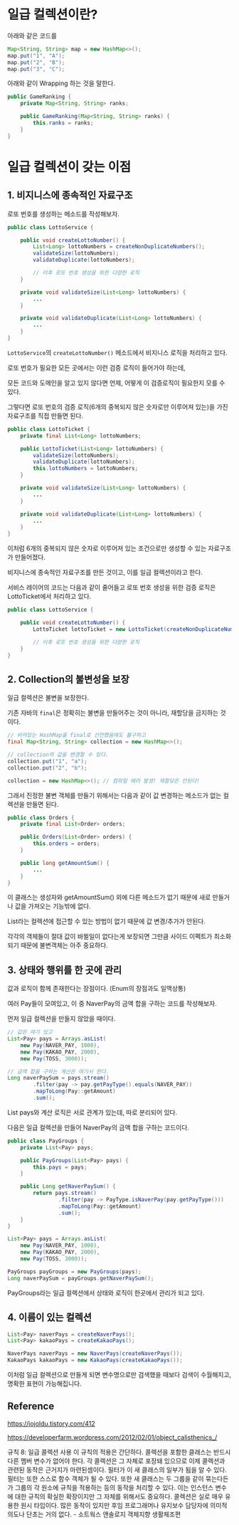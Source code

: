 # 일급 컬렉션이란?

아래와 같은 코드를 

```java
Map<String, String> map = new HashMap<>();
map.put("1", "A");
map.put("2", "B");
map.put("3", "C");
```

아래와 같이 Wrapping 하는 것을 말한다.

```java
public GameRanking {
    private Map<String, String> ranks;

    public GameRanking(Map<String, String> ranks) {
        this.ranks = ranks;
    }
}
```

# 일급 컬렉션이 갖는 이점

## 1. 비지니스에 종속적인 자료구조

로또 번호를 생성하는 메소드를 작성해보자.

```java
public class LottoService {

    public void createLottoNumber() {
        List<Long> lottoNumbers = createNonDuplicateNumbers();
        validateSize(lottoNumbers);
        validateDuplicate(lottoNumbers);

        // 이후 로또 번호 생성을 위한 다양한 로직
    }

    private void validateSize(List<Long> lottoNumbers) {
        ...
    }

    private void validateDuplicate(List<Long> lottoNumbers) {
        ...
    }
}

```

`LottoService`의 `createLottoNumber()` 메소드에서 비지니스 로직을 처리하고 있다.

로또 번호가 필요한 모든 곳에서는 이런 검증 로직이 들어가야 하는데,

모든 코드와 도메인을 알고 있지 않다면 언제, 어떻게 이 검증로직이 필요한지 모를 수 있다.

그렇다면 로또 번호의 검증 로직(6개의 중복되지 않은 숫자로만 이루어져 있는)을 가진 자료구조를 직접 만들면 된다.

```java
public class LottoTicket {
    private final List<Long> lottoNumbers;

    public LottoTicket(List<Long> lottoNumbers) {
        validateSize(lottoNumbers);
        validateDuplicate(lottoNumbers);
        this.lottoNumbers = lottoNumbers;
    }

    private void validateSize(List<Long> lottoNumbers) {
        ...
    }

    private void validateDuplicate(List<Long> lottoNumbers) {
        ...
    }
}
```

이처럼 6개의 중복되지 않은 숫자로 이루어져 있는 조건으로만 생성할 수 있는 자료구조가 만들어졌다.

비지니스에 종속적인 자료구조를 만든 것이고, 이를 일급 컬렉션이라고 한다.

서비스 레이어의 코드는 다음과 같이 줄어들고 로또 번호 생성을 위한 검증 로직은 LottoTicket에서 처리하고 있다.

```java
public class LottoService {

    public void createLottoNumber() {
        LottoTicket lottoTicket = new LottoTicket(createNonDuplicateNumbers());

        // 이후 로또 번호 생성을 위한 다양한 로직
    }
}
```

## 2. Collection의 불변성을 보장

일급 컬렉션은 불변을 보장한다.

기존 자바의 `final`은 정확히는 불변을 만들어주는 것이 아니라, 재할당을 금지하는 것이다.

```java
// 비어있는 HashMap을 final로 선언했음에도 불구하고
final Map<String, String> collection = new HashMap<>();

// collection의 값을 변경할 수 있다.
collection.put("1", "a");
collection.put("2", "b");

collection = new HashMap<>(); // 컴파일 에러 발생! 재할당은 안된다!
```

그래서 진정한 불변 객체를 만들기 위해서는 다음과 같이 값 변경하는 메소드가 없는 컬렉션을 만들면 된다.

```java
public class Orders {
    private final List<Order> orders;

    public Orders(List<Order> orders) {
        this.orders = orders;
    }

    public long getAmountSum() {
        ...
    }
}
```

이 클래스는 생성자와 getAmountSum() 외에 다른 메소드가 없기 때문에 새로 만들거나 값을 가져오는 기능밖에 없다.

List라는 컬렉션에 접근할 수 있는 방법이 없기 때문에 값 변경/추가가 안된다.

각각의 객체들이 절대 값이 바뀔일이 없다는게 보장되면 그만큼 사이드 이펙트가 최소화되기 때문에 불변객체는 아주 중요하다.

## 3. 상태와 행위를 한 곳에 관리

값과 로직이 함께 존재한다는 장점이다. (Enum의 장점과도 일맥상통)

여러 Pay들이 모여있고, 이 중 NaverPay의 금액 합을 구하는 코드를 작성해보자.

먼저 일급 컬렉션을 만들지 않았을 때이다.

```java
// 값은 여기 있고
List<Pay> pays = Arrays.asList(
    new Pay(NAVER_PAY, 1000),
    new Pay(KAKAO_PAY, 2000),
    new Pay(TOSS, 3000));

// 금액 합을 구하는 계산은 여기서 한다.
Long naverPaySum = pays.stream()
        .filter(pay -> pay.getPayType().equals(NAVER_PAY))
        .mapToLong(Pay::getAmount)
        .sum();
```

List<Pay> pays와 계산 로직은 서로 관계가 있는데, 따로 분리되어 있다.

다음은 일급 컬렉션을 만들어 NaverPay의 금액 합을 구하는 코드이다.

```java
public class PayGroups {
    private List<Pay> pays;

    public PayGroups(List<Pay> pays) {
        this.pays = pays;
    }

    public Long getNaverPaySum() {
        return pays.stream()
                .filter(pay -> PayType.isNaverPay(pay.getPayType()))
                .mapToLong(Pay::getAmount)
                .sum();
    }
}
```

```java
List<Pay> pays = Arrays.asList(
    new Pay(NAVER_PAY, 1000),
    new Pay(KAKAO_PAY, 2000),
    new Pay(TOSS, 3000));

PayGroups payGroups = new PayGroups(pays);
Long naverPaySum = payGroups.getNaverPaySum();
```

PayGroups라는 일급 컬렉션에서 상태와 로직이 한곳에서 관리가 되고 있다.

## 4. 이름이 있는 컬렉션

```java
List<Pay> naverPays = createNaverPays();
List<Pay> kakaoPays = createKakaoPays();
````

```java
NaverPays naverPays = new NaverPays(createNaverPays());
KakaoPays kakaoPays = new KakaoPays(createKakaoPays());
```

이처럼 일급 컬렉션으로 만들게 되면 변수명으로만 검색했을 때보다 검색이 수월해지고, 명확한 표현이 가능해집니다.

## Reference

https://jojoldu.tistory.com/412

https://developerfarm.wordpress.com/2012/02/01/object_calisthenics_/

규칙 8: 일급 콜렉션 사용
이 규칙의 적용은 간단하다.
콜렉션을 포함한 클래스는 반드시 다른 멤버 변수가 없어야 한다.
각 콜렉션은 그 자체로 포장돼 있으므로 이제 콜렉션과 관련된 동작은 근거지가 마련된셈이다.
필터가 이 새 클래스의 일부가 됨을 알 수 있다.
필터는 또한 스스로 함수 객체가 될 수 있다.
또한 새 클래스는 두 그룹을 같이 묶는다든가 그룹의 각 원소에 규칙을 적용하는 등의 동작을 처리할 수 있다.
이는 인스턴스 변수에 대한 규칙의 확실한 확장이지만 그 자체를 위해서도 중요하다.
콜렉션은 실로 매우 유용한 원시 타입이다.
많은 동작이 있지만 후임 프로그래머나 유지보수 담당자에 의미적 의도나 단초는 거의 없다. - 소트웍스 앤솔로지 객체지향 생활체조편


